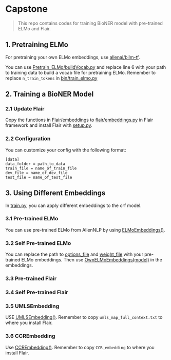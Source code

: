# Capstone
> This repo contains codes for training BioNER model with pre-trained ELMo and Flair.


## 1. Pretraining ELMo 
For pretraining your own ELMo embeddings, use [allenai/bilm-tf](https://github.com/allenai/bilm-tf).

You can use [Pretrain_ELMo/buildVocab.py](https://github.com/calvinyhchen/Capstone/blob/master/Pretrain_ELMo/buildVocab.py) and replace line 6 with your path to training data to build a vocab file for pretraining ELMo. Remember to replace `n_train_tokens` in [bin/train_elmo.py](https://github.com/allenai/bilm-tf/blob/master/bin/train_elmo.py)
## 2. Training a BioNER Model


### 2.1 Update Flair
Copy the functions in [Flair/embeddings](https://github.com/calvinyhchen/Capstone/blob/master/Flair/embeddings.py) to [flair/embeddings.py](https://github.com/zalandoresearch/flair/blob/master/flair/embeddings.py) in Flair framework and install Flair with [setup.py](https://github.com/zalandoresearch/flair/blob/master/setup.py).

### 2.2 Configuration
You can customize your config with the following format:

```wiki
[data]
data_folder = path_to_data
train_file = name_of_train_file
dev_file = name_of_dev_file
test_file = name_of_test_file
```

## 3. Using Different Embeddings
In [train.py](https://github.com/calvinyhchen/Capstone/blob/master/train.py), you can apply different embeddings to the crf model.

### 3.1 Pre-trained ELMo
You can use pre-trained ELMo from AllenNLP by using [ELMoEmbeddings()](https://github.com/calvinyhchen/Capstone/blob/master/train.py#L46).

### 3.2 Self Pre-trained ELMo
You can replace the path to [options_file](https://github.com/calvinyhchen/Capstone/blob/master/train.py#L35) and [weight_file](https://github.com/calvinyhchen/Capstone/blob/master/train.py#L36) with your pre-trained ELMo embeddings. Then use [OwnELMoEmbeddings(model)](https://github.com/calvinyhchen/Capstone/blob/master/train.py#L48) in the embeddings.

### 3.3 Pre-trained Flair


### 3.4 Self Pre-trained Flair



### 3.5 UMLSEmbedding
USE [UMLSEmbedding()](https://github.com/calvinyhchen/Capstone/blob/master/train.py#L49). Remember to copy `umls_map_full_context.txt` to where you install Flair.

### 3.6 CCREmbedding
Use [CCREmbedding()](https://github.com/calvinyhchen/Capstone/blob/master/train.py#L50). Remember to copy `CCR_embedding` to where you install Flair.


